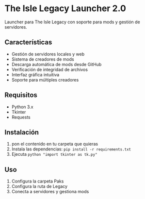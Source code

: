 # The Isle Legacy Launcher 2.0

Launcher para The Isle Legacy con soporte para mods y gestión de servidores.

## Características

- Gestión de servidores locales y web
- Sistema de creadores de mods
- Descarga automática de mods desde GitHub
- Verificación de integridad de archivos
- Interfaz gráfica intuitiva
- Soporte para múltiples creadores

## Requisitos

- Python 3.x
- Tkinter
- Requests

## Instalación

1. pon el contenido en tu carpeta que quieras
2. Instala las dependencias: `pip install -r requirements.txt`
3. Ejecuta `python "import tkinter as tk.py"`

## Uso

1. Configura la carpeta Paks
2. Configura la ruta de Legacy
3. Conecta a servidores y gestiona mods